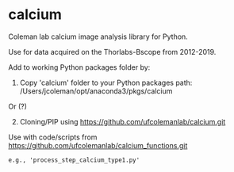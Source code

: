 # calcium
Coleman lab calcium image analysis library for Python.

Use for data acquired on the Thorlabs-Bscope from 2012-2019.

Add to working Python packages folder by:

1) Copy 'calcium' folder to your Python packages path: /Users/jcoleman/opt/anaconda3/pkgs/calcium

Or (?)

2) Cloning/PIP using https://github.com/ufcolemanlab/calcium.git

Use with code/scripts from https://github.com/ufcolemanlab/calcium_functions.git

	e.g., 'process_step_calcium_type1.py'
